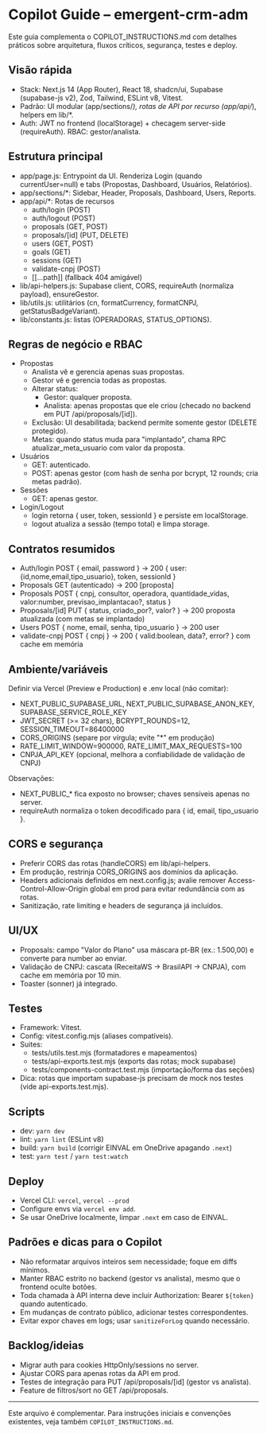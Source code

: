 # Copilot Guide – emergent-crm-adm

Este guia complementa o COPILOT_INSTRUCTIONS.md com detalhes práticos sobre arquitetura, fluxos críticos, segurança, testes e deploy.

## Visão rápida

- Stack: Next.js 14 (App Router), React 18, shadcn/ui, Supabase (supabase-js v2), Zod, Tailwind, ESLint v8, Vitest.
- Padrão: UI modular (app/sections/*), rotas de API por recurso (app/api/*), helpers em lib/*.
- Auth: JWT no frontend (localStorage) + checagem server-side (requireAuth). RBAC: gestor/analista.

## Estrutura principal

- app/page.js: Entrypoint da UI. Renderiza Login (quando currentUser=null) e tabs (Propostas, Dashboard, Usuários, Relatórios).
- app/sections/*: Sidebar, Header, Proposals, Dashboard, Users, Reports.
- app/api/*: Rotas de recursos
  - auth/login (POST)
  - auth/logout (POST)
  - proposals (GET, POST)
  - proposals/[id] (PUT, DELETE)
  - users (GET, POST)
  - goals (GET)
  - sessions (GET)
  - validate-cnpj (POST)
  - [[...path]] (fallback 404 amigável)
- lib/api-helpers.js: Supabase client, CORS, requireAuth (normaliza payload), ensureGestor.
- lib/utils.js: utilitários (cn, formatCurrency, formatCNPJ, getStatusBadgeVariant).
- lib/constants.js: listas (OPERADORAS, STATUS_OPTIONS).

## Regras de negócio e RBAC

- Propostas
  - Analista vê e gerencia apenas suas propostas.
  - Gestor vê e gerencia todas as propostas.
  - Alterar status:
    - Gestor: qualquer proposta.
    - Analista: apenas propostas que ele criou (checado no backend em PUT /api/proposals/[id]).
  - Exclusão: UI desabilitada; backend permite somente gestor (DELETE protegido).
  - Metas: quando status muda para "implantado", chama RPC atualizar_meta_usuario com valor da proposta.
- Usuários
  - GET: autenticado.
  - POST: apenas gestor (com hash de senha por bcrypt, 12 rounds; cria metas padrão).
- Sessões
  - GET: apenas gestor.
- Login/Logout
  - login retorna { user, token, sessionId } e persiste em localStorage.
  - logout atualiza a sessão (tempo total) e limpa storage.

## Contratos resumidos

- Auth/login POST { email, password } → 200 { user:{id,nome,email,tipo_usuario}, token, sessionId }
- Proposals GET (autenticado) → 200 [proposta]
- Proposals POST { cnpj, consultor, operadora, quantidade_vidas, valor:number, previsao_implantacao?, status }
- Proposals/[id] PUT { status, criado_por?, valor? } → 200 proposta atualizada (com metas se implantado)
- Users POST { nome, email, senha, tipo_usuario } → 200 user
- validate-cnpj POST { cnpj } → 200 { valid:boolean, data?, error? } com cache em memória

## Ambiente/variáveis

Definir via Vercel (Preview e Production) e .env local (não comitar):

- NEXT_PUBLIC_SUPABASE_URL, NEXT_PUBLIC_SUPABASE_ANON_KEY, SUPABASE_SERVICE_ROLE_KEY
- JWT_SECRET (>= 32 chars), BCRYPT_ROUNDS=12, SESSION_TIMEOUT=86400000
- CORS_ORIGINS (separe por vírgula; evite "*" em produção)
- RATE_LIMIT_WINDOW=900000, RATE_LIMIT_MAX_REQUESTS=100
- CNPJA_API_KEY (opcional, melhora a confiabilidade de validação de CNPJ)

Observações:

- NEXT_PUBLIC_* fica exposto no browser; chaves sensíveis apenas no server.
- requireAuth normaliza o token decodificado para { id, email, tipo_usuario }.

## CORS e segurança

- Preferir CORS das rotas (handleCORS) em lib/api-helpers.
- Em produção, restrinja CORS_ORIGINS aos domínios da aplicação.
- Headers adicionais definidos em next.config.js; avalie remover Access-Control-Allow-Origin global em prod para evitar redundância com as rotas.
- Sanitização, rate limiting e headers de segurança já incluídos.

## UI/UX

- Proposals: campo "Valor do Plano" usa máscara pt-BR (ex.: 1.500,00) e converte para number ao enviar.
- Validação de CNPJ: cascata (ReceitaWS → BrasilAPI → CNPJA), com cache em memória por 10 min.
- Toaster (sonner) já integrado.

## Testes

- Framework: Vitest.
- Config: vitest.config.mjs (aliases compatíveis).
- Suites:
  - tests/utils.test.mjs (formatadores e mapeamentos)
  - tests/api-exports.test.mjs (exports das rotas; mock supabase)
  - tests/components-contract.test.mjs (importação/forma das seções)
- Dica: rotas que importam supabase-js precisam de mock nos testes (vide api-exports.test.mjs).

## Scripts

- dev: `yarn dev`
- lint: `yarn lint` (ESLint v8)
- build: `yarn build` (corrigir EINVAL em OneDrive apagando `.next`)
- test: `yarn test` / `yarn test:watch`

## Deploy

- Vercel CLI: `vercel`, `vercel --prod`
- Configure envs via `vercel env add`.
- Se usar OneDrive localmente, limpar `.next` em caso de EINVAL.

## Padrões e dicas para o Copilot

- Não reformatar arquivos inteiros sem necessidade; foque em diffs mínimos.
- Manter RBAC estrito no backend (gestor vs analista), mesmo que o frontend oculte botões.
- Toda chamada à API interna deve incluir Authorization: Bearer `${token}` quando autenticado.
- Em mudanças de contrato público, adicionar testes correspondentes.
- Evitar expor chaves em logs; usar `sanitizeForLog` quando necessário.

## Backlog/ideias

- Migrar auth para cookies HttpOnly/sessions no server.
- Ajustar CORS para apenas rotas da API em prod.
- Testes de integração para PUT /api/proposals/[id] (gestor vs analista).
- Feature de filtros/sort no GET /api/proposals.

---
Este arquivo é complementar. Para instruções iniciais e convenções existentes, veja também `COPILOT_INSTRUCTIONS.md`.
